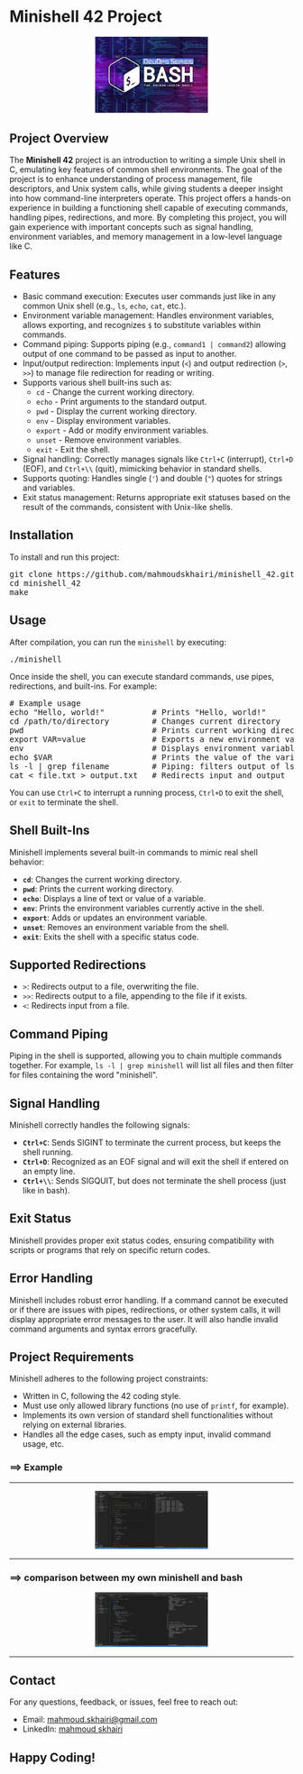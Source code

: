 # Minishell 42 Project

<p align="center">
  <img src="bash1.jpeg" alt="Project Logo" width="200"/>
</p>

## Project Overview

<p>
The <strong>Minishell 42</strong> project is an introduction to writing a simple Unix shell in C, emulating key features of common shell environments. The goal of the project is to enhance understanding of process management, file descriptors, and Unix system calls, while giving students a deeper insight into how command-line interpreters operate. This project offers a hands-on experience in building a functioning shell capable of executing commands, handling pipes, redirections, and more. By completing this project, you will gain experience with important concepts such as signal handling, environment variables, and memory management in a low-level language like C.
</p>

## Features

<ul>
  <li>Basic command execution: Executes user commands just like in any common Unix shell (e.g., <code>ls</code>, <code>echo</code>, <code>cat</code>, etc.).</li>
  <li>Environment variable management: Handles environment variables, allows exporting, and recognizes <code>$</code> to substitute variables within commands.</li>
  <li>Command piping: Supports piping (e.g., <code>command1 | command2</code>) allowing output of one command to be passed as input to another.</li>
  <li>Input/output redirection: Implements input (<code><</code>) and output redirection (<code>></code>, <code>>></code>) to manage file redirection for reading or writing.</li>
  <li>Supports various shell built-ins such as:
    <ul>
      <li><code>cd</code> - Change the current working directory.</li>
      <li><code>echo</code> - Print arguments to the standard output.</li>
      <li><code>pwd</code> - Display the current working directory.</li>
      <li><code>env</code> - Display environment variables.</li>
      <li><code>export</code> - Add or modify environment variables.</li>
      <li><code>unset</code> - Remove environment variables.</li>
      <li><code>exit</code> - Exit the shell.</li>
    </ul>
  </li>
  <li>Signal handling: Correctly manages signals like <code>Ctrl+C</code> (interrupt), <code>Ctrl+D</code> (EOF), and <code>Ctrl+\\</code> (quit), mimicking behavior in standard shells.</li>
  <li>Supports quoting: Handles single (<code>'</code>) and double (<code>"</code>) quotes for strings and variables.</li>
  <li>Exit status management: Returns appropriate exit statuses based on the result of the commands, consistent with Unix-like shells.</li>
</ul>

## Installation

<p>To install and run this project:</p>

<pre>
git clone https://github.com/mahmoudskhairi/minishell_42.git
cd minishell_42
make
</pre>

## Usage

<p>After compilation, you can run the <code>minishell</code> by executing:</p>

<pre>
./minishell
</pre>

<p>Once inside the shell, you can execute standard commands, use pipes, redirections, and built-ins. For example:</p>

<pre>
# Example usage
echo "Hello, world!"          # Prints "Hello, world!"
cd /path/to/directory         # Changes current directory
pwd                           # Prints current working directory
export VAR=value              # Exports a new environment variable
env                           # Displays environment variables
echo $VAR                     # Prints the value of the variable
ls -l | grep filename         # Piping: filters output of ls
cat < file.txt > output.txt   # Redirects input and output
</pre>

<p>You can use <code>Ctrl+C</code> to interrupt a running process, <code>Ctrl+D</code> to exit the shell, or <code>exit</code> to terminate the shell.</p>

## Shell Built-Ins

<p>Minishell implements several built-in commands to mimic real shell behavior:</p>

<ul>
  <li><strong><code>cd</code></strong>: Changes the current working directory.</li>
  <li><strong><code>pwd</code></strong>: Prints the current working directory.</li>
  <li><strong><code>echo</code></strong>: Displays a line of text or value of a variable.</li>
  <li><strong><code>env</code></strong>: Prints the environment variables currently active in the shell.</li>
  <li><strong><code>export</code></strong>: Adds or updates an environment variable.</li>
  <li><strong><code>unset</code></strong>: Removes an environment variable from the shell.</li>
  <li><strong><code>exit</code></strong>: Exits the shell with a specific status code.</li>
</ul>

## Supported Redirections

<ul>
  <li><code>></code>: Redirects output to a file, overwriting the file.</li>
  <li><code>>></code>: Redirects output to a file, appending to the file if it exists.</li>
  <li><code><</code>: Redirects input from a file.</li>
</ul>

## Command Piping

<p>
Piping in the shell is supported, allowing you to chain multiple commands together. For example, <code>ls -l | grep minishell</code> will list all files and then filter for files containing the word "minishell".
</p>

## Signal Handling

<p>
Minishell correctly handles the following signals:
<ul>
  <li><strong><code>Ctrl+C</code></strong>: Sends SIGINT to terminate the current process, but keeps the shell running.</li>
  <li><strong><code>Ctrl+D</code></strong>: Recognized as an EOF signal and will exit the shell if entered on an empty line.</li>
  <li><strong><code>Ctrl+\\</code></strong>: Sends SIGQUIT, but does not terminate the shell process (just like in bash).</li>
</ul>
</p>

## Exit Status

<p>
Minishell provides proper exit status codes, ensuring compatibility with scripts or programs that rely on specific return codes.
</p>

## Error Handling

<p>
Minishell includes robust error handling. If a command cannot be executed or if there are issues with pipes, redirections, or other system calls, it will display appropriate error messages to the user. It will also handle invalid command arguments and syntax errors gracefully.
</p>

## Project Requirements

<p>Minishell adheres to the following project constraints:</p>
<ul>
  <li>Written in C, following the 42 coding style.</li>
  <li>Must use only allowed library functions (no use of <code>printf</code>, for example).</li>
  <li>Implements its own version of standard shell functionalities without relying on external libraries.</li>
  <li>Handles all the edge cases, such as empty input, invalid command usage, etc.</li>
</ul>

### ==> Example

<hr>

<p align="center">
  <img src="minishel_example1.png" alt="Project Logo" width="200"/>
</p>

<hr>

### ==> comparison between my own minishell and bash

<p align="center">
  <img src="minishell_vs_bash.png" alt="Project Logo" width="200"/>
</p>

<hr>

## Contact

<p>For any questions, feedback, or issues, feel free to reach out:</p>
<ul>
  <li>Email: <a href="mailto:mahmoud.skhairi@gmail.com">mahmoud.skhairi@gmail.com</a></li>
  <li>LinkedIn: <a href="https://www.linkedin.com/in/mahmoud-skhairi" target="_blank">mahmoud skhairi</a></li>
</ul>

<h2>Happy Coding!</h2>